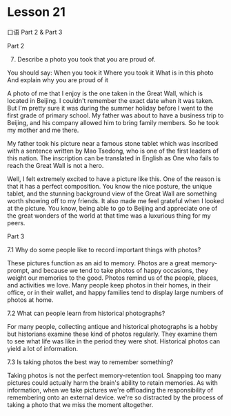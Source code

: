 # Lesson 21

口语 Part 2 & Part 3

Part 2

7.  Describe a photo you took that you are proud of. 

You should say:
When you took it
Where you took it
What is in this photo
And explain why you are proud of it

A photo of me that I enjoy is the one taken in the Great Wall, which is located in Beijing. I couldn't remember the exact date when it was taken. But I'm pretty sure it was during the summer holiday before I went to the first grade of primary school. My father was about to have a business trip to Beijing, and his company allowed him to bring family members. So he took my mother and me there.

My father took his picture near a famous stone tablet which was inscribed with a sentence written by Mao Tsedong, who is one of the first leaders of this nation. The inscription can be translated in English as One who fails to reach the Great Wall is not a hero.

Well, I felt extremely excited to have a picture like this. One of the reason is that it has a perfect composition. You know the nice posture, the unique tablet, and the stunning background view of the Great Wall are something worth showing off to my friends. It also made me feel grateful when I looked at the picture. You know, being able to go to Beijing and appreciate one of the great wonders of the world at that time was a luxurious thing for my peers.



Part 3

7.1 Why do some people like to record important things with photos?

These pictures function as an aid to memory. Photos are a great memory-prompt, and because we tend to take photos of happy occasions, they weight our memories to the good. Photos remind us of the people, places, and activities we love. Many people keep photos in their homes, in their office, or in their wallet, and happy families tend to display large numbers of photos at home.

7.2 What can people learn from historical photographs?

For many people, collecting antique and historical photographs is a hobby but historians examine these kind of photos regularly. They examine them to see what life was like in the period they were shot. Historical photos can yield a lot of information.

7.3 Is taking photos the best way to remember something?

Taking photos is not the perfect memory-retention tool. Snapping too many pictures could actually harm the brain's ability to retain memories. As with information, when we take pictures we're offloading the responsibility of remembering onto an external device. we're so distracted by the process of taking a photo that we miss the moment altogether.





